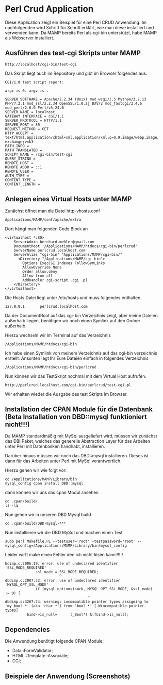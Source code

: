 # Perl Crud Application

Diese Application zeigt ein Beispiel für eine Perl CRUD Anwendung. Im nachfolgenden wird Schritt für Schritt erklärt, wie man diese installiert und verwenden kann. Da MAMP bereits Perl als cgi-bin unterstützt, habe MAMP als Webserver installiert.

## Ausführen des test-cgi Skripts unter MAMP

```
http://localhost/cgi-bin/test-cgi
```

Das Skript liegt auch im Repository und gibt im Browser folgendes aus.

```
CGI/1.0 test script report:

argc is 0. argv is .

SERVER_SOFTWARE = Apache/2.2.34 (Unix) mod_wsgi/3.5 Python/2.7.13 PHP/7.2.1 mod_ssl/2.2.34 OpenSSL/1.0.2j DAV/2 mod_fastcgi/2.4.6 mod_perl/2.0.9 Perl/v5.24.0
SERVER_NAME = localhost
GATEWAY_INTERFACE = CGI/1.1
SERVER_PROTOCOL = HTTP/1.1
SERVER_PORT = 80
REQUEST_METHOD = GET
HTTP_ACCEPT = text/html,application/xhtml+xml,application/xml;q=0.9,image/webp,image/apng,*/*;q=0.8,application/signed-exchange;v=b3
PATH_INFO = 
PATH_TRANSLATED = 
SCRIPT_NAME = /cgi-bin/test-cgi
QUERY_STRING = 
REMOTE_HOST =
REMOTE_ADDR = ::1
REMOTE_USER =
AUTH_TYPE =
CONTENT_TYPE =
CONTENT_LENGTH =
```

## Anlegen eines Virtual Hosts unter MAMP

Zunächst öffnet man die Datei http-vhosts.conf

```
Applications/MAMP/conf/apache/extra
```

Dort hängt man folgenden Code Block an

```
<virtualhost *:80>
    ServerAdmin bernhard.mehler@gmail.com
    DocumentRoot '/Applications/MAMP/htdocs/cgi-bin/perlcrud'
    ServerName perlcrud.localhost.com
    ServerAlias "cgi-bin" "Applications/MAMP/cgi-bin/"
      <Directory "/Applications/MAMP/cgi-bin">
	    Options ExecCGI Indexes FollowSymLinks        
	    AllowOverride None
        Order allow,deny
        Allow from all
        AddHandler cgi-script .cgi .pl
    </Directory>
</virtualhost>
```

Die Hosts Datei liegt unter /etc/hosts und muss folgendes enthalten.

```
127.0.0.1       perlcrud.localhost.com
```

Da der DocumentRoot auf das cgi-bin Verzeichnis zeigt, aber meine Dateien außerhalb liegen, benötigen wir noch einen Symlink auf den Ordner außerhalb.

Hierzu wechseln wir im Terminal auf das Verzeichnis 
```
/Applications/MAMP/htdocs/cgi-bin
```

Ich habe einen Symlink von meinem Verzeichnis auf das cgi-bin verzeichnis erstellt. Ansonten legt Ihr Eure Dateien einfach in folgendes Verzeichnis

```
/Applications/MAMP/htdocs/cgi-bin/perlcrud
```

Nun können wir das TestSkript nochmal mit dem Virtual Host aufrufen.

```
http://perlcrud.localhost.com/cgi-bin/perlcrud/test-cgi.pl
```

Wir erhalten wieder die Ausgabe des test Skripts im Browser.

## Installation der CPAN Module für die Datenbank (Beta Installation von DBD::mysql funktioniert nicht!!!)

Da MAMP standardmäßig mit MySql ausgeliefert wird, müssen wir zunächst das DBI Paket, welches das generelle Abstraction Layer für das Arbeiten unter Perl mit Datenbanken handhabt, installieren.

Darüber hinaus müssen wir noch das DBD::mysql installieren. Dieses ist dann für das Arbeiten unter Perl mit MySql verantwortlich.

Hierzu gehen wir wie folgt vor:

```
cd /Applications/MAMP/Library/bin
mysql_config cpan install DBD::mysql
```

dann können wir uns das cpan Modul ansehen

```
cd .cpan/build/
ls -la
```

Nun gehen wir in unseren DBD Mysql build

```
cd .cpan/build/DBD-mysql-***
```

Nun installieren wir die DBD MySql und machen einen Test

```
sudo perl Makefile.PL --testuser='root' -testpassword='root' --mysql_config=/Applications/MAMP/Library/bin/mysql_config
```

Leider wirft make einen Fehler den ich nicht lösen kann!!!!!!

```
bdimp.c:2006:19: error: use of undeclared identifier 'SSL_MODE_REQUIRED'
              ssl_mode = SSL_MODE_REQUIRED;
                         ^
dbdimp.c:2007:32: error: use of undeclared identifier 'MYSQL_OPT_SSL_MODE'
              if (mysql_options(sock, MYSQL_OPT_SSL_MODE, &ssl_mode) != 0) {
                                      ^
dbdimp.c:3207:24: warning: incompatible pointer types assigning to 'my_bool *' (aka 'char *') from 'bool *' [-Wincompatible-pointer-types]
          bind->is_null=      (_Bool*) &(fbind->is_null);
```

## Dependencies

Die Anwendung benötigt folgende CPAN Module:

- Data::FormValidator;
- HTML::Template::Associate;
- CGI;

## Beispiele der Anwendung (Screenshots)

